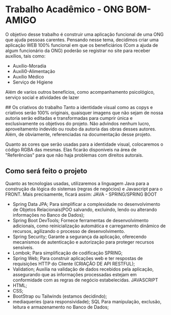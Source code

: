 # Trabalho Acadêmico - ONG BOM-AMIGO
<p>
  O objetivo desse trabalho é construir uma aplicação funcional de uma ONG que ajuda pessoas carentes. Pensando nesse tema, decidimos criar uma aplicação WEB 100% funcional em que os beneficiários (Com a ajuda de algum funcionário da ONG) poderão se registrar no site para receber auxílios, tais como:
  <ul>
    <li>Auxílio-Moradia</li>
    <li>Auxíli0-Alimentação</li>
    <li>Auxílio Médico</li>
    <li>Serviço de Higiene</li>
  </ul>
</p>
<p>Além de varíos outros benefícios, como acompanhamento psicológico, serviço social e atividades de lazer</p>
## Os criativos do trabalho
Tanto a identidade visual como as copys e criativos serão 100% originais, quaisquer imagens que não sejam de nossa autoria serão editadas 
e transformadas para cumprir única e exclusivamente os objetivos do projeto. Não advindos nenhum lucro, aproveitamento indevido ou roubo da autoria das obras desses autores. Além, de obviamente, referenciadas na documentação desse projeto. 

Quanto as cores que serão usadas para a identidade visual, colocaremos o código RGBA das mesmas. Elas ficarão disponíveis na área de "Referências" para que não haja problemas com direitos autorais.
## Como será feito o projeto
Quanto as tecnologias usadas, utilizaremos a linguagem Java para a construção da lógica do sistemas (regras de negócios) e Javascript para o FRONT. Mais precisamente, ficará assim:
JAVA - SPRING/SPRING BOOT
  * Spring Data JPA;
  Para simplificar a complexidade no desenvolvimento de Objetos Relacionais(POO salvando, excluindo, lendo ou alterando informações no Banco de Dados);
  * Spring Boot DevTools;
  Fornece ferramentas de desenvolvimento adicionais, como reinicialização automática e carregamento dinâmico de recursos, agilizando o processo de desenvolvimento.
  * Spring Security;
  Garante a segurança da aplicação, oferecendo mecanismos de autenticação e autorização para proteger recursos sensíveis.
  * Lombok;
  Para simplificação de codificação SPRING;
  * Spring Web;
  Para construir aplicações web e ter respostas de requisições HTTP do Cliente (CRIAÇÃO DE API RESTFUL);
  * Validation;
  Auxilia na validação de dados recebidos pela aplicação, assegurando que as informações processadas estejam em conformidade com as regras de negócio estabelecidas.
JAVASCRIPT
  * HTML;
  * CSS;
  * BootStrap ou Tailwinds (estamos decidindo);
  * mediaqueries (para responsividade);
SQL
Para manipulação, exclusão, leitura e armazenamento no Banco de Dados;
